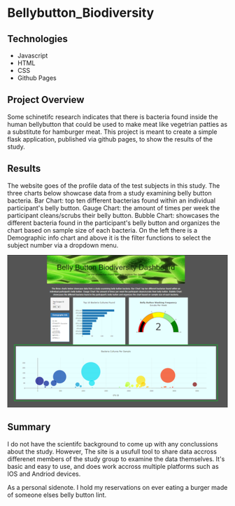 # Bellybutton_Biodiversity
## Technologies
- Javascript
- HTML
- CSS
- Github Pages
## Project Overview
Some schinetifc research indicates that there is bacteria found inside the human bellybutton that could be used to make meat like vegetrian patties as a substitute for hamburger meat. This project is meant to create a simple flask application, published via github pages, to show the results of the study. 
## Results
The website goes of the profile data of the test subjects in this study. The three charts below showcase data from a study examining belly button bacteria. Bar Chart: top ten different bacterias found within an individual participant's belly button. Gauge Chart: the amount of times per week the participant cleans/scrubs their belly button. Bubble Chart: showcases the different bacteria found in the participant's belly button and organizes the chart based on sample size of each bacteria. On the left there is a Demographic info chart and above it is the filter functions to select the subject number via a dropdown menu. 

![Website screenshot](https://github.com/Hamza97anh/BellyButton_Biodiversity/blob/96f0695a0fadedab61a8e926dbd28b4eef0c8b70/Images/website%20screenshot.PNG)

## Summary

I do not have the scientifc background to come up with any conclussions about the study. However, The site is a usufull tool to share data accross differenet members of the study group to examine the data themselves. It's basic and easy to use, and does work accross multiple platforms such as IOS and Andriod devices. 

As a personal sidenote. I hold my reservations on ever eating a burger made of someone elses belly button lint. 

